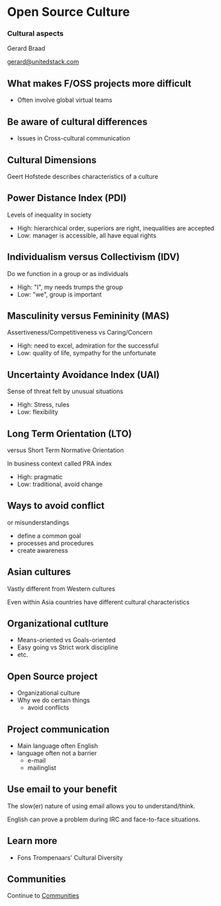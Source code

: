 # Open Source Culture

### Cultural aspects
Gerard Braad

gerard@unitedstack.com


## What makes F/OSS projects more difficult

  * Often involve global virtual teams


## Be aware of cultural differences

  * Issues in Cross-cultural communication


## Cultural Dimensions

  Geert Hofstede describes 
  characteristics of a culture


## Power Distance Index (PDI)
Levels of inequality in society

  * High: hierarchical order, superiors are right, inequalities are accepted
  * Low: manager is accessible, all have equal rights


## Individualism versus Collectivism (IDV)
Do we function in a group or as individuals

  * High: "I", my needs trumps the group
  * Low: "we", group is important


## Masculinity versus Femininity (MAS)
Assertiveness/Competitiveness vs Caring/Concern

  * High: need to excel, admiration for the successful
  * Low: quality of life, sympathy for the unfortunate


## Uncertainty Avoidance Index (UAI)
Sense of threat felt by unusual situations

  * High: Stress, rules
  * Low: flexibility


## Long Term Orientation (LTO)
versus Short Term Normative Orientation

In business context called PRA index

  * High: pragmatic 
  * Low: traditional, avoid change


## Ways to avoid conflict
or misunderstandings

  * define a common goal
  * processes and procedures
  * create awareness


## Asian cultures
Vastly different from Western cultures

Even within Asia countries have different cultural characteristics


## Organizational cutlture

  * Means-oriented vs Goals-oriented
  * Easy going vs Strict work discipline
  * etc.


## Open Source project

  * Organizational culture
  * Why we do certain things
    * avoid conflicts


## Project communication

  * Main language often English
  * language often not a barrier
    * e-mail
    * mailinglist


## Use email to your benefit

The slow(er) nature of using email allows you to understand/think.

English can prove a problem during IRC and face-to-face situations.


## Learn more

  * Fons Trompenaars' Cultural Diversity


## Communities
Continue to [Communities](./03-communities.html)
